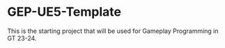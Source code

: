 # GEP-UE5-Template
This is the starting project that will be used for Gameplay Programming in GT 23-24.
